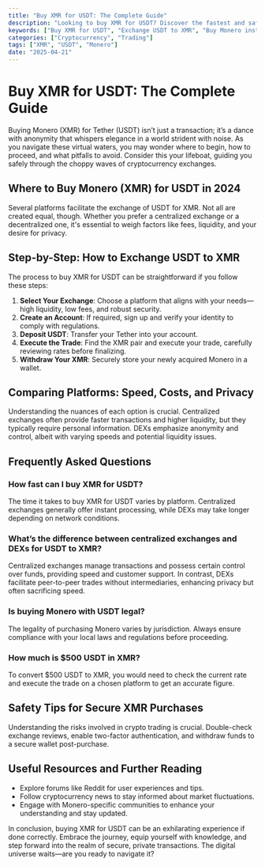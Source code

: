 ```yaml
---
title: "Buy XMR for USDT: The Complete Guide"
description: "Looking to buy XMR for USDT? Discover the fastest and safest ways to exchange USDT to Monero! Dive into our comprehensive guide."
keywords: ["Buy XMR for USDT", "Exchange USDT to XMR", "Buy Monero instantly", "XMR/USDT exchange rate", "Best place to buy XMR for USDT"]
categories: ["Cryptocurrency", "Trading"]
tags: ["XMR", "USDT", "Monero"]
date: "2025-04-21"
---
```


# Buy XMR for USDT: The Complete Guide

Buying Monero (XMR) for Tether (USDT) isn’t just a transaction; it’s a dance with anonymity that whispers elegance in a world strident with noise. As you navigate these virtual waters, you may wonder where to begin, how to proceed, and what pitfalls to avoid. Consider this your lifeboat, guiding you safely through the choppy waves of cryptocurrency exchanges.

## Where to Buy Monero (XMR) for USDT in 2024

Several platforms facilitate the exchange of USDT for XMR. Not all are created equal, though. Whether you prefer a centralized exchange or a decentralized one, it's essential to weigh factors like fees, liquidity, and your desire for privacy.

## Step-by-Step: How to Exchange USDT to XMR

The process to buy XMR for USDT can be straightforward if you follow these steps:

1. **Select Your Exchange**: Choose a platform that aligns with your needs—high liquidity, low fees, and robust security.
2. **Create an Account**: If required, sign up and verify your identity to comply with regulations.
3. **Deposit USDT**: Transfer your Tether into your account.
4. **Execute the Trade**: Find the XMR pair and execute your trade, carefully reviewing rates before finalizing.
5. **Withdraw Your XMR**: Securely store your newly acquired Monero in a wallet.

## Comparing Platforms: Speed, Costs, and Privacy

Understanding the nuances of each option is crucial. Centralized exchanges often provide faster transactions and higher liquidity, but they typically require personal information. DEXs emphasize anonymity and control, albeit with varying speeds and potential liquidity issues.

## Frequently Asked Questions

### How fast can I buy XMR for USDT?

The time it takes to buy XMR for USDT varies by platform. Centralized exchanges generally offer instant processing, while DEXs may take longer depending on network conditions.

### What’s the difference between centralized exchanges and DEXs for USDT to XMR?

Centralized exchanges manage transactions and possess certain control over funds, providing speed and customer support. In contrast, DEXs facilitate peer-to-peer trades without intermediaries, enhancing privacy but often sacrificing speed.

### Is buying Monero with USDT legal?

The legality of purchasing Monero varies by jurisdiction. Always ensure compliance with your local laws and regulations before proceeding.

### How much is $500 USDT in XMR?

To convert $500 USDT to XMR, you would need to check the current rate and execute the trade on a chosen platform to get an accurate figure.

## Safety Tips for Secure XMR Purchases

Understanding the risks involved in crypto trading is crucial. Double-check exchange reviews, enable two-factor authentication, and withdraw funds to a secure wallet post-purchase.

## Useful Resources and Further Reading

- Explore forums like Reddit for user experiences and tips.
- Follow cryptocurrency news to stay informed about market fluctuations.
- Engage with Monero-specific communities to enhance your understanding and stay updated.

In conclusion, buying XMR for USDT can be an exhilarating experience if done correctly. Embrace the journey, equip yourself with knowledge, and step forward into the realm of secure, private transactions. The digital universe waits—are you ready to navigate it?